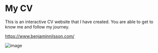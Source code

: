 # My CV
This is an interactive CV website that I have created. You are able to get to know me and follow my journey.

https://www.benjaminnilsson.com/

![image](https://user-images.githubusercontent.com/80653191/157416215-5b36ebde-04ac-4da7-af6c-b87f69979f47.png)
